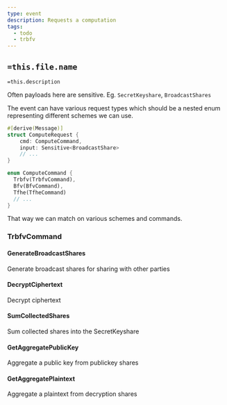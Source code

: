 ```yaml
---
type: event
description: Requests a computation
tags:
  - todo
  - trbfv
---
```


## `=this.file.name`

`=this.description`

Often payloads here are sensitive. Eg. `SecretKeyshare`, `BroadcastShares`

The event can have various request types which should be a nested enum representing different schemes we can use.

```rust
#[derive(Message)]
struct ComputeRequest {
	cmd: ComputeCommand,
	input: Sensitive<BroadcastShare>
	// ...
}

enum ComputeCommand {
  Trbfv(TrbfvCommand),
  Bfv(BfvCommand),
  Tfhe(TfheCommand)
  // ...
}
```


That way we can match on various schemes and commands.

### TrbfvCommand
#### GenerateBroadcastShares

Generate broadcast shares for sharing with other parties

#### DecryptCiphertext

Decrypt ciphertext

#### SumCollectedShares

Sum collected shares into the SecretKeyshare

#### GetAggregatePublicKey

Aggregate a public key from publickey shares

#### GetAggregatePlaintext

Aggregate a plaintext from decryption shares